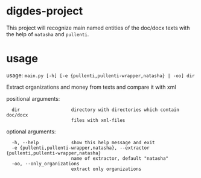 # digdes-project
This project will recognize main named entities of the doc/docx texts with the help of ```natasha``` and ```pullenti```. 
# usage

usage: ```main.py [-h] [-e {pullenti,pullenti-wrapper,natasha} | -oo] dir```

Extract organizations and money from texts and compare it with xml

positional arguments:
```
  dir                   directory with directories which contain doc/docx
                        files with xml-files
```
optional arguments:
```
  -h, --help            show this help message and exit
  -e {pullenti,pullenti-wrapper,natasha}, --extractor {pullenti,pullenti-wrapper,natasha}
                        name of extractor, default "natasha"
  -oo, --only_organizations
                        extract only organizations
```
